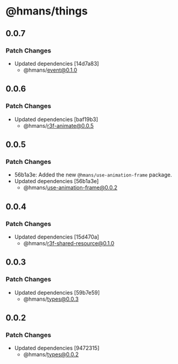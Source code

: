 # @hmans/things

## 0.0.7

### Patch Changes

- Updated dependencies [14d7a83]
  - @hmans/event@0.1.0

## 0.0.6

### Patch Changes

- Updated dependencies [baf19b3]
  - @hmans/r3f-animate@0.0.5

## 0.0.5

### Patch Changes

- 56b1a3e: Added the new `@hmans/use-animation-frame` package.
- Updated dependencies [56b1a3e]
  - @hmans/use-animation-frame@0.0.2

## 0.0.4

### Patch Changes

- Updated dependencies [15d470a]
  - @hmans/r3f-shared-resource@0.1.0

## 0.0.3

### Patch Changes

- Updated dependencies [59b7e59]
  - @hmans/types@0.0.3

## 0.0.2

### Patch Changes

- Updated dependencies [9472315]
  - @hmans/types@0.0.2
